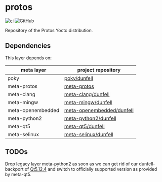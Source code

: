 # protos

[![ci](https://github.com/jhnc-oss/protos/actions/workflows/ci.yml/badge.svg)](https://github.com/jhnc-oss/protos/actions/workflows/ci.yml)
![GitHub](https://img.shields.io/github/license/jhnc-oss/protos?color=yellow)

Repository of the Protos Yocto distribution.

## Dependencies

This layer depends on:

| meta layer          | project repository                    |
| ------------------- | ------------------------------------- |
| poky                | [poky/dunfell](https://git.yoctoproject.org/cgit/cgit.cgi/poky/log/?h=dunfell)   |
| meta-protos         | [meta-protos](https://github.com/jhnc-oss/meta-protos)   |
| meta-clang          | [meta-clang/dunfell](https://github.com/jhnc-oss/meta-clang/tree/dunfell)        |
| meta-mingw          | [meta-mingw/dunfell](https://github.com/jhnc-oss/meta-mingw/tree/dunfell)        |
| meta-openembedded   | [meta-openembedded/dunfell](https://github.com/jhnc-oss/meta-openembedded/tree/dunfell)        |
| meta-python2        | [meta-python2/dunfell](https://github.com/jhnc-oss/meta-python2/tree/dunfell)        |
| meta-qt5            | [meta-qt5/dunfell](https://github.com/jhnc-oss/meta-qt5/tree/h5b/dunfell-5.12.4) |
| meta-selinux        | [meta-selinux/dunfell](https://github.com/jhnc-oss/meta-selinux/tree/dunfell)        |

## TODOs

Drop legacy layer meta-python2 as soon as we can get rid of our dunfell-backport
of [Qt5.12.4](https://github.com/jhnc-oss/meta-qt5/tree/backport/5.12.4-dunfell-23.0.11)
and switch to officially supported version as provided by meta-qt5.
